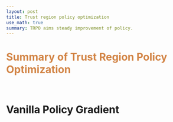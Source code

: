```yaml
---
layout: post
title: Trust region policy optimization
use_math: true
summary: TRPO aims steady improvement of policy.
---
```


<h1 style = "color:#d28445;font-weight:bold">
Summary of Trust Region Policy Optimization
</h1>
<br>
<h1 style = "font-weight:bold;">
Vanilla Policy Gradient   
</h1>

